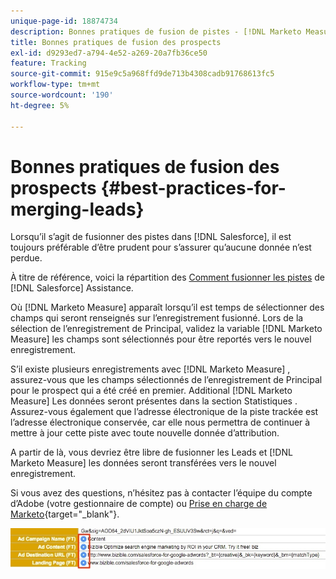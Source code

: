 ```yaml
---
unique-page-id: 18874734
description: Bonnes pratiques de fusion de pistes - [!DNL Marketo Measure]
title: Bonnes pratiques de fusion des prospects
exl-id: d9293ed7-a794-4e52-a269-20a7fb36ce50
feature: Tracking
source-git-commit: 915e9c5a968ffd9de713b4308cadb91768613fc5
workflow-type: tm+mt
source-wordcount: '190'
ht-degree: 5%

---
```


# Bonnes pratiques de fusion des prospects {#best-practices-for-merging-leads}

Lorsqu’il s’agit de fusionner des pistes dans [!DNL Salesforce], il est toujours préférable d’être prudent pour s’assurer qu’aucune donnée n’est perdue.

À titre de référence, voici la répartition des [Comment fusionner les pistes](https://help.salesforce.com/HTViewHelpDoc?id=leads_merge.htm&amp;language=en_US) de [!DNL Salesforce] Assistance.

Où [!DNL Marketo Measure] apparaît lorsqu’il est temps de sélectionner des champs qui seront renseignés sur l’enregistrement fusionné. Lors de la sélection de l’enregistrement de Principal, validez la variable [!DNL Marketo Measure] les champs sont sélectionnés pour être reportés vers le nouvel enregistrement.

S’il existe plusieurs enregistrements avec [!DNL Marketo Measure] , assurez-vous que les champs sélectionnés de l’enregistrement de Principal pour le prospect qui a été créé en premier. Additional [!DNL Marketo Measure] Les données seront présentes dans la section Statistiques . Assurez-vous également que l’adresse électronique de la piste trackée est l’adresse électronique conservée, car elle nous permettra de continuer à mettre à jour cette piste avec toute nouvelle donnée d’attribution.

A partir de là, vous devriez être libre de fusionner les Leads et [!DNL Marketo Measure] les données seront transférées vers le nouvel enregistrement.

Si vous avez des questions, n’hésitez pas à contacter l’équipe du compte d’Adobe (votre gestionnaire de compte) ou [Prise en charge de Marketo](https://nation.marketo.com/t5/support/ct-p/Support){target="_blank"}.

![](assets/1.jpg)
